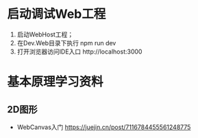 
# 启动调试Web工程
1. 启动WebHost工程；
2. 在Dev.Web目录下执行 npm run dev
3. 打开浏览器访问IDE入口 http://localhost:3000


# 基本原理学习资料
## 2D图形
* WebCanvas入门 https://juejin.cn/post/7116784455561248775 
